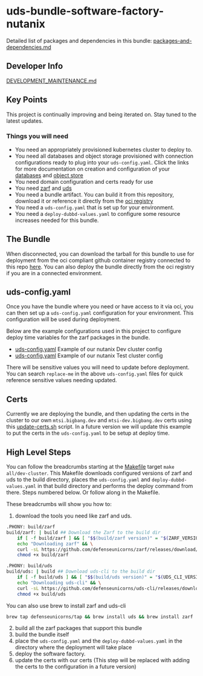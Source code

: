 # uds-bundle-software-factory-nutanix
Detailed list of packages and dependencies in this bundle:
[packages-and-dependencies.md](docs/packages-and-dependencies.md)

## Developer Info

[DEVELOPMENT_MAINTENANCE.md](docs/DEVELOPMENT_MAINTENANCE.md)

## Key Points
This project is continually improving and being iterated on. Stay tuned to the latest updates.
### Things you will need
- You need an appropriately provisioned kubernetes cluster to deploy to.
- You need all databases and object storage provisioned with connection configurations ready to plug into your `uds-config.yaml`. Click the links for more documentation on creation and configuration of your [databases](docs/database-creation-and-configuration.md) and [object store](docs/object-store-creation-and-configuration.md)
- You need domain configuration and certs ready for use
- You need [zarf](https://github.com/defenseunicorns/zarf) and [uds](https://github.com/defenseunicorns/uds-cli)
- You need a bundle artifact. You can build it from this repository, download it or reference it directly from the [oci registry](https://github.com/defenseunicorns/uds-bundle-software-factory-nutanix/pkgs/container/uds-bundle%2Fsoftware-factory-nutanix)
- You need a `uds-config.yaml` that is set up for your environment.
- You need a `deploy-dubbd-values.yaml` to configure some resource increases needed for this bundle.

## The Bundle

When disconnected, you can download the tarball for this bundle to use for deployment from the oci compliant github container registry connected to this repo [here](https://github.com/defenseunicorns/uds-bundle-software-factory-nutanix/pkgs/container/uds-bundle%2Fsoftware-factory-nutanix). You can also deploy the bundle directly from the oci registry if you are in a connected environment.

## uds-config.yaml
Once you have the bundle where you need or have access to it via oci, you can then set up a `uds-config.yaml` configuration for your environment. This configuration will be used during deployment.

Below are the example configurations used in this project to configure deploy time variables for the zarf packages in the bundle.
- [uds-config.yaml](uds-config/dev-cluster/uds-config.yaml) Example of our nutanix Dev cluster config
- [uds-config.yaml](uds-config/test-cluster/uds-config.yaml) Example of our nutanix Test cluster config

There will be sensitive values you will need to update before deployment. You can search `replace-me` in the above `uds-config.yaml` files for quick reference sensitive values needing updated.

## Certs
Currently we are deploying the bundle, and then updating the certs in the cluster to our own `mtsi.bigbang.dev` and `mtsi-dev.bigbang.dev` certs using this [update-certs.sh](scripts/update-certs.sh) script. In a future version we will update this example to put the certs in the `uds-config.yaml` to be setup at deploy time.

## High Level Steps
You can follow the breadcrumbs starting at the [Makefile](Makefile) target `make all/dev-cluster`. This Makefile downloads configured versions of zarf and uds to the build directory, places the `uds-config.yaml` and `deploy-dubbd-values.yaml` in that build directory and performs the deploy command from there. Steps numbered below. Or follow along in the Makefile.

These breadcrumbs will show you how to:
1) download the tools you need like zarf and uds.
```bash
.PHONY: build/zarf
build/zarf: | build ## Download the Zarf to the build dir
	if [ -f build/zarf ] && [ "$$(build/zarf version)" = "$(ZARF_VERSION)" ] ; then exit 0; fi && \
	echo "Downloading zarf" && \
	curl -sL https://github.com/defenseunicorns/zarf/releases/download/$(ZARF_VERSION)/zarf_$(ZARF_VERSION)_$(UNAME_S)_$(ARCH) -o build/zarf && \
	chmod +x build/zarf

.PHONY: build/uds
build/uds: | build ## Download uds-cli to the build dir
	if [ -f build/uds ] && [ "$$(build/uds version)" = "$(UDS_CLI_VERSION)" ] ; then exit 0; fi && \
	echo "Downloading uds-cli" && \
	curl -sL https://github.com/defenseunicorns/uds-cli/releases/download/$(UDS_CLI_VERSION)/uds-cli_$(UDS_CLI_VERSION)_$(UNAME_S)_$(ARCH) -o build/uds && \
	chmod +x build/uds
```
You can also use brew to install zarf and uds-cli
```bash
brew tap defenseunicorns/tap && brew install uds && brew install zarf
```
2) build all the zarf packages that support this bundle
1) build the bundle itself
1) place the `uds-config.yaml` and the `deploy-dubbd-values.yaml` in the directory where the deployment will take place
1) deploy the software factory.
1) update the certs with our certs (This step will be replaced with adding the certs to the configuration in a future version)
